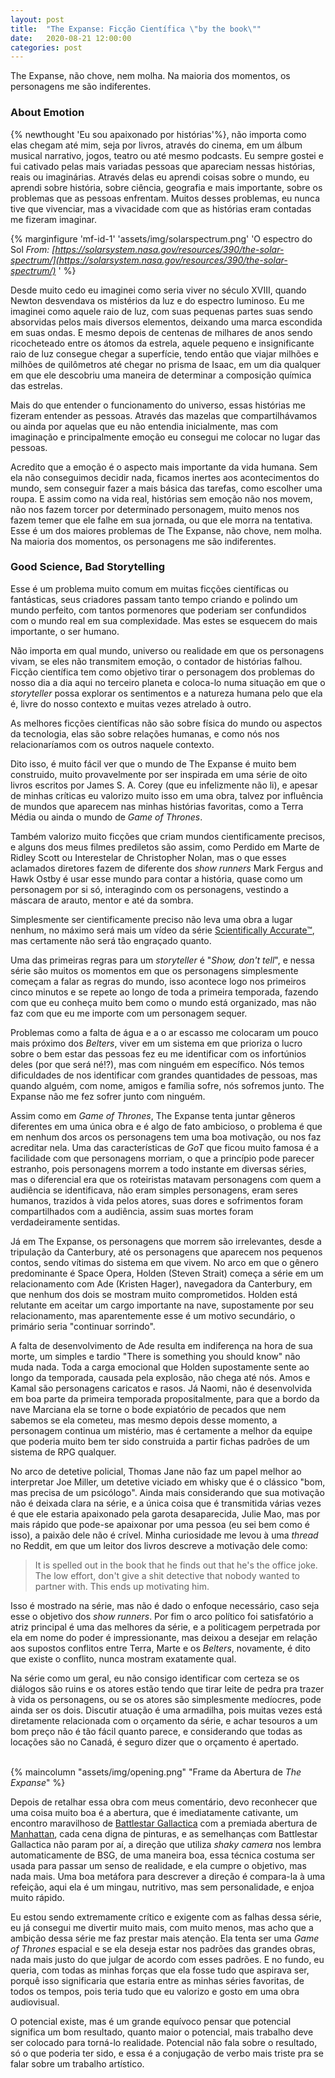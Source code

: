 ```yaml
---
layout: post
title:  "The Expanse: Ficção Científica \"by the book\""
date:   2020-08-21 12:00:00
categories: post
---
```

The Expanse, não chove, nem molha. Na maioria dos momentos, os personagens me são indiferentes.
<!--more-->

### About Emotion

{% newthought 'Eu sou apaixonado por histórias'%}, não importa como elas chegam até mim, seja por livros, através do cinema, em um álbum musical narrativo, jogos, teatro ou até mesmo podcasts. Eu sempre gostei e fui cativado pelas mais variadas pessoas que apareciam nessas histórias, reais ou imaginárias. Através delas eu aprendi coisas sobre o mundo, eu aprendi sobre história, sobre ciência, geografia e mais importante, sobre os problemas que as pessoas enfrentam. Muitos desses problemas, eu nunca tive que vivenciar, mas a vivacidade com que as histórias eram contadas me fizeram imaginar.

{% marginfigure 'mf-id-1' 'assets/img/solarspectrum.png' 'O espectro do Sol
*From: [https://solarsystem.nasa.gov/resources/390/the-solar-spectrum/](https://solarsystem.nasa.gov/resources/390/the-solar-spectrum/)*  '  %}

Desde muito cedo eu imaginei como seria viver no século XVIII, quando Newton desvendava os mistérios da luz e do espectro luminoso. Eu me imaginei como aquele raio de luz, com suas pequenas partes suas sendo absorvidas pelos mais diversos elementos, deixando uma marca escondida em suas ondas. E mesmo depois de centenas de milhares de anos sendo ricocheteado entre os átomos da estrela, aquele pequeno e insignificante raio de luz consegue chegar a superfície, tendo então que viajar milhões e milhões de quilômetros até chegar no prisma de Isaac, em um dia qualquer em que ele descobriu uma maneira de determinar a composição química das estrelas.

Mais do que entender o funcionamento do universo, essas histórias me fizeram entender as pessoas. Através das mazelas que compartilhávamos ou ainda por aquelas que eu não entendia inicialmente, mas com imaginação e principalmente emoção eu consegui me colocar no lugar das pessoas.

Acredito que a emoção é o aspecto mais importante da vida humana. Sem ela não conseguimos decidir nada, ficamos inertes aos acontecimentos do mundo, sem conseguir fazer a mais básica das tarefas, como escolher uma roupa. E assim como na vida real, histórias sem emoção não nos movem, não nos fazem torcer por determinado personagem, muito menos nos fazem temer que ele falhe em sua jornada, ou que ele morra na tentativa. Esse é um dos maiores problemas de The Expanse, não chove, nem molha. Na maioria dos momentos, os personagens me são indiferentes.  

### Good Science, Bad Storytelling

Esse é um problema muito comum em muitas ficções científicas ou fantásticas, seus criadores passam tanto tempo criando e polindo um mundo perfeito, com tantos pormenores que poderiam ser confundidos com o mundo real em sua complexidade. Mas estes se esquecem do mais importante, o ser humano.

Não importa em qual mundo, universo ou realidade em que os personagens vivam, se eles não transmitem emoção, o contador de histórias falhou. Ficção científica tem como objetivo tirar o personagem dos problemas do nosso dia a dia aqui no terceiro planeta e coloca-lo numa situação em que o *storyteller* possa explorar os sentimentos e a natureza humana pelo que ela é, livre do nosso contexto e muitas vezes atrelado à outro. 

As melhores ficções científicas não são sobre física do mundo ou aspectos da tecnologia, elas são sobre relações humanas, e como nós nos relacionaríamos com os outros naquele contexto. 

Dito isso, é muito fácil ver que o mundo de The Expanse é muito bem construido, muito provavelmente por ser inspirada em uma série de oito livros escritos por James S. A. Corey (que eu infelizmente não li), e apesar de minhas críticas eu valorizo muito isso em uma obra, talvez por influência de mundos que aparecem nas minhas histórias favoritas, como a Terra Média ou ainda o mundo de *Game of Thrones*. 

Também valorizo muito ficções que criam mundos cientificamente precisos, e alguns dos meus filmes prediletos são assim, como Perdido em Marte de Ridley Scott ou Interestelar de Christopher Nolan, mas o que esses aclamados diretores fazem de diferente dos *show runners* Mark Fergus and Hawk Ostby é usar esse mundo para contar a história, quase como um personagem por si só, interagindo com os personagens, vestindo a máscara de arauto, mentor e até da sombra. 

Simplesmente ser cientificamente preciso não leva uma obra a lugar nenhum, no máximo será mais um vídeo da série [Scientifically Accurate™](https://youtu.be/_zqiAceKzbg), mas certamente não será tão engraçado quanto.  

Uma das primeiras regras para um *storyteller* é "*Show, don't tell*", e nessa série são muitos os momentos em que os personagens simplesmente começam a falar as regras do mundo, isso acontece logo nos primeiros cinco minutos e se repete ao longo de toda a primeira temporada, fazendo com que eu conheça muito bem como o mundo está organizado, mas não faz com que eu me importe com um personagem sequer. 

Problemas como a falta de água e a o ar escasso me colocaram um pouco mais próximo dos *Belters*, viver em um sistema em que prioriza o lucro sobre o bem estar das pessoas fez eu me identificar com os infortúnios deles (por que será né!?), mas com ninguém em específico. Nós temos dificuldades de nos identificar com grandes quantidades de pessoas, mas quando alguém, com nome, amigos e família sofre, nós sofremos junto. The Expanse não me fez sofrer junto com ninguém.

Assim como em *Game of Thrones*, The Expanse tenta juntar gêneros diferentes em uma única obra e é algo de fato ambicioso, o problema é que em nenhum dos arcos os personagens tem uma boa motivação, ou nos faz acreditar nela. Uma das características de *GoT* que ficou muito famosa é a facilidade com que personagens morriam, o que a princípio pode parecer estranho, pois personagens morrem a todo instante em diversas séries, mas o diferencial era que os roteiristas matavam personagens com quem a audiência se identificava, não eram simples personagens, eram seres humanos, trazidos à vida pelos atores, suas dores e sofrimentos foram compartilhados com a audiência, assim suas mortes foram verdadeiramente sentidas. 

Já em The Expanse, os personagens que morrem são irrelevantes, desde a tripulação da Canterbury, até os personagens que aparecem nos pequenos contos, sendo vítimas do sistema em que vivem. No arco em que o gênero predominante é Space Opera, Holden (Steven Strait) começa a série em um relacionamento com Ade (Kristen Hager), navegadora da Canterbury, em que nenhum dos dois se mostram muito comprometidos. Holden está relutante em aceitar um cargo importante na nave, supostamente por seu relacionamento, mas aparentemente esse é um motivo secundário, o primário seria "continuar sorrindo".  

A falta de desenvolvimento de Ade resulta em indiferença na hora de sua morte, um simples e tardio "There is something you should know" não muda nada. Toda a carga emocional que Holden supostamente sente ao longo da temporada, causada pela explosão, não chega até nós. Amos e Kamal são personagens caricatos e rasos. Já Naomi, não é desenvolvida em boa parte da primeira temporada propositalmente, para que a bordo da nave Marciana ela se torne o bode expiatório de pecados que nem sabemos se ela cometeu, mas mesmo depois desse momento, a personagem continua um mistério, mas é certamente a melhor da equipe que poderia muito bem ter sido construida a partir fichas padrões de um sistema de RPG qualquer.

No arco de detetive policial, Thomas Jane não faz um papel melhor ao interpretar Joe Miller, um detetive viciado em whisky que é o clássico "bom, mas precisa de um psicólogo". Ainda mais considerando que sua motivação não é deixada clara na série, e a única coisa que é transmitida várias vezes é que ele estaria apaixonado pela garota desaparecida, Julie Mao, mas por mais rápido que pode-se apaixonar por uma pessoa (eu sei bem como é isso), a paixão dele não é crível. Minha curiosidade me levou à uma *thread* no Reddit, em que um leitor dos livros descreve a motivação dele como:

> It is spelled out in the book that he finds out that he's the office joke. The low effort, don't give a shit detective that nobody wanted to partner with. This ends up motivating him.

Isso é mostrado na série, mas não é dado o enfoque necessário, caso seja esse o objetivo dos *show runners*. Por fim o arco político foi satisfatório a atriz principal é uma das melhores da série, e a politicagem perpetrada por ela em nome do poder é impressionante, mas deixou a desejar em relação aos supostos conflitos entre Terra, Marte e os *Belters*, novamente, é dito que existe o conflito, nunca mostram exatamente qual.

Na série como um geral, eu não consigo identificar com certeza se os diálogos são ruins e os atores estão tendo que tirar leite de pedra pra trazer à vida os personagens, ou se os atores são simplesmente medíocres, pode ainda ser os dois. Discutir atuação é uma armadilha, pois muitas vezes está diretamente relacionada com o orçamento da série, e achar tesouros a um bom preço não é tão fácil quanto parece, e considerando que todas as locações são no Canadá, é seguro dizer que o orçamento é apertado. 
<br/><br/>

{% maincolumn "assets/img/opening.png" "Frame da Abertura de *The Expanse*" %}

Depois de retalhar essa obra com meus comentário, devo reconhecer que uma coisa muito boa é a abertura, que é imediatamente cativante, um encontro maravilhoso de [Battlestar Gallactica](https://www.youtube.com/watch?v=l4UPJv08c1k) com a premiada abertura de [Manhattan](https://www.youtube.com/watch?v=0fV5WNudPPU), cada cena digna de pinturas, e as semelhanças com Battlestar Gallactica não param por aí, a direção que utiliza *shaky camera* nos lembra automaticamente de BSG, de uma maneira boa, essa técnica costuma ser usada para passar um senso de realidade, e ela cumpre o objetivo, mas nada mais. Uma boa metáfora para descrever a direção é compara-la à uma refeição, aqui ela é um mingau, nutritivo, mas sem personalidade, e enjoa muito rápido.

Eu estou sendo extremamente crítico e exigente com as falhas dessa série, eu já consegui me divertir muito mais, com muito menos, mas acho que a ambição dessa série me faz prestar mais atenção. Ela tenta ser uma *Game of Thrones* espacial e se ela deseja estar nos padrões das grandes obras, nada mais justo do que julgar de acordo com esses padrões. E no fundo, eu queria, com todas as minhas forças que ela fosse tudo que aspirava ser, porquê isso significaria que estaria entre as minhas séries favoritas, de todos os tempos, pois teria tudo que eu valorizo e gosto em uma obra audiovisual.

O potencial existe, mas é um grande equívoco pensar que potencial significa um bom resultado, quanto maior o potencial, mais trabalho deve ser colocado para torná-lo realidade. Potencial não fala sobre o resultado, só o que poderia ter sido, e essa é a conjugação de verbo mais triste pra se falar sobre um trabalho artístico.

